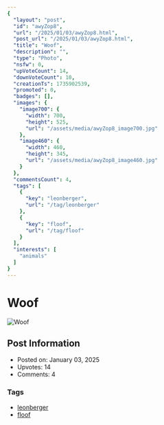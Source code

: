 ```yaml
---
{
  "layout": "post",
  "id": "awyZop8",
  "url": "/2025/01/03/awyZop8.html",
  "post_url": "/2025/01/03/awyZop8.html",
  "title": "Woof",
  "description": "",
  "type": "Photo",
  "nsfw": 0,
  "upVoteCount": 14,
  "downVoteCount": 10,
  "creationTs": 1735902539,
  "promoted": 0,
  "badges": [],
  "images": {
    "image700": {
      "width": 700,
      "height": 525,
      "url": "/assets/media/awyZop8_image700.jpg"
    },
    "image460": {
      "width": 460,
      "height": 345,
      "url": "/assets/media/awyZop8_image460.jpg"
    }
  },
  "commentsCount": 4,
  "tags": [
    {
      "key": "leonberger",
      "url": "/tag/leonberger"
    },
    {
      "key": "floof",
      "url": "/tag/floof"
    }
  ],
  "interests": [
    "animals"
  ]
}
---
```


# Woof

![Woof](/assets/media/awyZop8_image700.jpg)

## Post Information

- Posted on: January 03, 2025
- Upvotes: 14
- Comments: 4

### Tags

- [leonberger](/tag/leonberger)
- [floof](/tag/floof)
